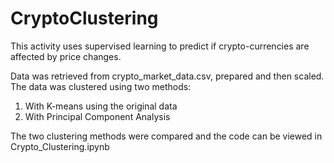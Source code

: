 # CryptoClustering

This activity uses supervised learning to predict if crypto-currencies are affected by price changes. 

Data was retrieved from crypto_market_data.csv, prepared and then scaled. The data was clustered using two methods: 
1. With K-means using the original data 
2. With Principal Component Analysis 

The two clustering methods were compared and the code can be viewed in Crypto_Clustering.ipynb 